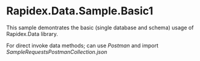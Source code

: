 ﻿# Rapidex.Data.Sample.Basic1

This sample demontrates the basic (single database and schema) usage of Rapidex.Data library.

For direct invoke data methods; can use *Postman* and import *SampleRequestsPostmanCollection.json*

